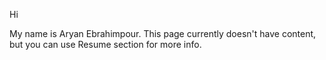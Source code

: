  Hi
 
 My name is Aryan Ebrahimpour. This page currently doesn't have content, but you can use Resume section for more info.
